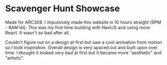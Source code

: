# Scavenger Hunt Showcase

Made for ARC308. I impulsively made this website in 10 hours straight (9PM - 8AM lel). This was my first time building with NextJS and using more React. It wasn't so bad after all.

Couldn't figure out on a design at first but saw a cool animation from motion so I took inspiration. Overall design is very spaced out
and built upon over time. I thought it looked very bad at first but it became more "aesthetic" and "artistic".
